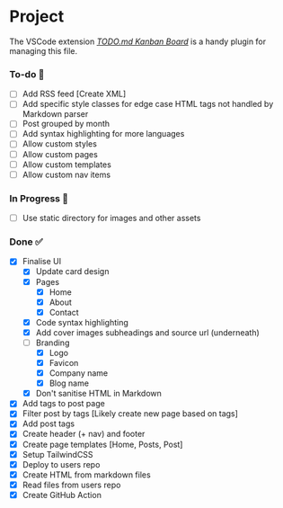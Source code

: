 # Project

The VSCode extension _[TODO.md Kanban Board](https://bit.ly/3fCwKfM)_ is a handy plugin for managing this file.

### To-do 📝

- [ ] Add RSS feed [Create XML]
- [ ] Add specific style classes for edge case HTML tags not handled by Markdown parser
- [ ] Post grouped by month
- [ ] Add syntax highlighting for more languages
- [ ] Allow custom styles
- [ ] Allow custom pages
- [ ] Allow custom templates
- [ ] Allow custom nav items

### In Progress 🔨

- [ ] Use static directory for images and other assets

### Done ✅

- [x] Finalise UI
  - [x] Update card design
  - [x] Pages
    - [x] Home
    - [x] About
    - [x] Contact
  - [x] Code syntax highlighting
  - [x] Add cover images subheadings and source url (underneath)
  - [ ] Branding
    - [x] Logo
    - [x] Favicon
    - [x] Company name
    - [x] Blog name
  - [x] Don't sanitise HTML in Markdown
- [x] Add tags to post page
- [x] Filter post by tags [Likely create new page based on tags]
- [x] Add post tags
- [x] Create header (+ nav) and footer
- [x] Create page templates [Home, Posts, Post]
- [x] Setup TailwindCSS
- [x] Deploy to users repo
- [x] Create HTML from markdown files
- [x] Read files from users repo
- [x] Create GitHub Action
